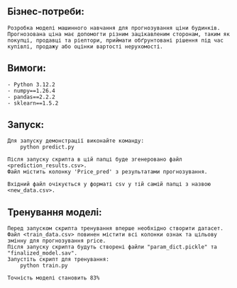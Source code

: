 ## Бізнес-потреби:

    Розробка моделі машинного навчання для прогнозування ціни будинків. Прогнозована ціна має допомогти різним зацікавленим сторонам, таким як покупці, продавці та ріелтори, приймати обґрунтовані рішення під час купівлі, продажу або оцінки вартості нерухомості.

## Вимоги:

    - Python 3.12.2
    - numpy==1.26.4
    - pandas==2.2.2
    - sklearn==1.5.2

## Запуск:

    Для запуску демонстрації виконайте команду:
        python predict.py

    Після запуску скрипта в цій папці буде згенеровано файл <prediction_results.csv>.
    Файл містить колонку 'Price_pred' з результатами прогнозування.

    Вхідний файл очікується у форматі csv у тій самій папці з назвою <new_data.csv>.

## Тренування моделі:

    Перед запуском скрипта тренування вперше необхідно створити датасет. Файл <train_data.csv> повинен містити всі колонки ознак та цільову змінну для прогнозування price.
    Після запуску скрипта будуть створені файли "param_dict.pickle" та "finalized_model.sav".
    Запустіть скрипт для тренування:
        python train.py

    Точність моделі становить 83%
